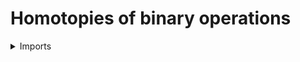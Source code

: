 # Homotopies of binary operations

<details><summary>Imports</summary>
```agda
module foundation.binary-homotopies where

open import foundation.contractible-types
open import foundation.dependent-pair-types
open import foundation.equality-dependent-function-types
open import foundation.equivalences
open import foundation.fundamental-theorem-of-identity-types
open import foundation.homotopies
open import foundation.identity-types
open import foundation.universe-levels
```
</details>

## Idea

Consider two binary operations `f g : (x : A) (y : B x) → C x y`. The type of binary homotopies between f and `g` is defined to be the type of pointwise identifications of `f` and `g`. We show that this characterizes the identity type of `(x : A) (y : B x) → C x y`.

## Definition

```agda
module _
  {l1 l2 l3 : Level} {A : UU l1} {B : A → UU l2} {C : (x : A) → B x → UU l3}
  where

  binary-htpy :
    (f g : (x : A) (y : B x) → C x y) → UU (l1 ⊔ l2 ⊔ l3)
  binary-htpy f g = (x : A) → f x ~ g x

  refl-binary-htpy : (f : (x : A) (y : B x) → C x y) → binary-htpy f f
  refl-binary-htpy f x = refl-htpy

  binary-htpy-eq :
    (f g : (x : A) (y : B x) → C x y) → (f ＝ g) → binary-htpy f g
  binary-htpy-eq f .f refl = refl-binary-htpy f

  is-contr-total-binary-htpy :
    (f : (x : A) (y : B x) → C x y) →
    is-contr (Σ ((x : A) (y : B x) → C x y) (binary-htpy f))
  is-contr-total-binary-htpy f =
    is-contr-total-Eq-Π
      ( λ x g → f x ~ g)
      ( λ x → is-contr-total-htpy (f x))

  is-equiv-binary-htpy-eq :
    (f g : (x : A) (y : B x) → C x y) → is-equiv (binary-htpy-eq f g)
  is-equiv-binary-htpy-eq f =
    fundamental-theorem-id
      ( is-contr-total-binary-htpy f)
      ( binary-htpy-eq f)

  extensionality-binary-Π :
    (f g : (x : A) (y : B x) → C x y) → (f ＝ g) ≃ binary-htpy f g
  pr1 (extensionality-binary-Π f g) = binary-htpy-eq f g
  pr2 (extensionality-binary-Π f g) = is-equiv-binary-htpy-eq f g

  eq-binary-htpy :
    (f g : (x : A) (y : B x) → C x y) → binary-htpy f g → f ＝ g
  eq-binary-htpy f g = map-inv-equiv (extensionality-binary-Π f g)
```
